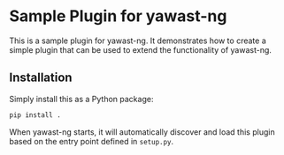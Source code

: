 # Sample Plugin for yawast-ng

This is a sample plugin for yawast-ng. It demonstrates how to create a simple plugin that can be used to extend the functionality of yawast-ng.

## Installation

Simply install this as a Python package:

```bash
pip install .
```

When yawast-ng starts, it will automatically discover and load this plugin based on the entry point defined in `setup.py`.
